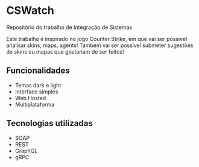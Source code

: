 
# CSWatch

Repositório do trabalho de Integração de Sistemas

Este trabalho é inspirado no jogo Counter Strike, em que vai ser possivel analisar skins, maps, agents! Também vai ser possível submeter sugestões de skins ou mapas que gostariam de ser feitos!




## Funcionalidades

- Temas dark e light
- Interface simples
- Web Hosted
- Multiplataforma


## Tecnologias utilizadas

- SOAP
- REST
- GraphQL
- gRPC

